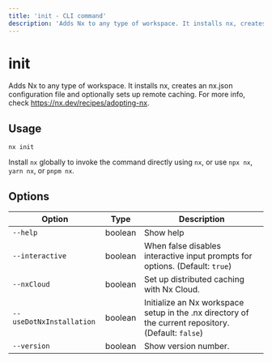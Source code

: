 ```yaml
---
title: 'init - CLI command'
description: 'Adds Nx to any type of workspace. It installs nx, creates an nx.json configuration file and optionally sets up remote caching. For more info, check https://nx.dev/recipes/adopting-nx.'
---
```


# init

Adds Nx to any type of workspace. It installs nx, creates an nx.json configuration file and optionally sets up remote caching. For more info, check https://nx.dev/recipes/adopting-nx.

## Usage

```shell
nx init
```

Install `nx` globally to invoke the command directly using `nx`, or use `npx nx`, `yarn nx`, or `pnpm nx`.

## Options

| Option                   | Type    | Description                                                                                         |
| ------------------------ | ------- | --------------------------------------------------------------------------------------------------- |
| `--help`                 | boolean | Show help                                                                                           |
| `--interactive`          | boolean | When false disables interactive input prompts for options. (Default: `true`)                        |
| `--nxCloud`              | boolean | Set up distributed caching with Nx Cloud.                                                           |
| `--useDotNxInstallation` | boolean | Initialize an Nx workspace setup in the .nx directory of the current repository. (Default: `false`) |
| `--version`              | boolean | Show version number.                                                                                |
